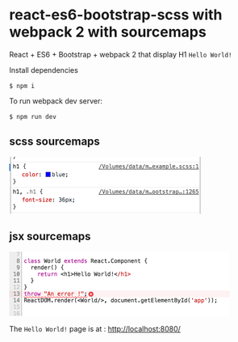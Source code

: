 # react-es6-bootstrap-scss with webpack 2 with sourcemaps
React + ES6 + Bootstrap + webpack 2 that display H1 `Hello World!`

Install dependencies
```
$ npm i
```

To run webpack dev server:
```
$ npm run dev
```

## scss sourcemaps
![alt text](doc/scss_map.png)

## jsx sourcemaps
![alt text](doc/jsx_map.png)

The `Hello World!` page is at : [http://localhost:8080/](http://localhost:8080/)
